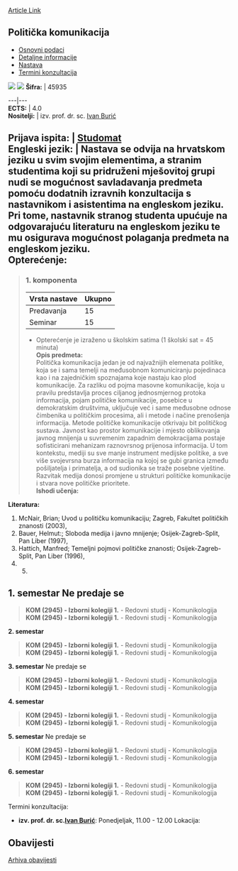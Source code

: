 [Article Link](https://www.fhs.hr/predmet/polkom)

## Politička komunikacija
  * [Osnovni podaci](https://www.fhs.hr/predmet/polkom#v1id-904858_455639_1_0 "Osnovni podaci")
  * [Detaljne informacije](https://www.fhs.hr/predmet/polkom#v1id-904858_455639_1_1 "Detaljne informacije")
  * [Nastava](https://www.fhs.hr/predmet/polkom#v1id-904858_455639_1_2 "Nastava")
  * [Termini konzultacija](https://www.fhs.hr/predmet/polkom#v1id-904858_455639_1_3 "Termini konzultacija")


[![](https://www.fhs.hr/img/flags/gif/hr.gif)](https://www.fhs.hr/predmet/polkom) [![](https://www.fhs.hr/img/flags/gif/gb.gif)](https://www.fhs.hr/en/course/polcom)
**Šifra:** |  45935  
  
---|---  
**ECTS:** |  4.0   
**Nositelji:** |  izv. prof. dr. sc. [Ivan Burić](https://www.fhs.hr/djelatnik/ivan.buric)   
  
**Prijava ispita:** |  [Studomat](http://www.isvu.hr/studomat)  
**Engleski jezik:** |  Nastava se odvija na hrvatskom jeziku u svim svojim elementima, a stranim studentima koji su pridruženi mješovitoj grupi nudi se mogućnost savladavanja predmeta pomoću dodatnih izravnih konzultacija s nastavnikom i asistentima na engleskom jeziku. Pri tome, nastavnik stranog studenta upućuje na odgovarajuću literaturu na engleskom jeziku te mu osigurava mogućnost polaganja predmeta na engleskom jeziku.   
**Opterećenje:**  
---  
> ### 1. komponenta
> | Vrsta nastave | Ukupno  
> ---|---  
> Predavanja | 15  
> Seminar | 15  
> * Opterećenje je izraženo u školskim satima (1 školski sat = 45 minuta)   
**Opis predmeta:**  
> Politička komunikacija jedan je od najvažnijih elemenata politike, koja se i sama temelji na međusobnom komuniciranju pojedinaca kao i na zajedničkim spoznajama koje nastaju kao plod komunikacije. Za razliku od pojma masovne komunikacije, koja u pravilu predstavlja proces ciljanog jednosmjernog protoka informacija, pojam političke komunikacije, posebice u demokratskim društvima, uključuje već i same međusobne odnose čimbenika u političkim procesima, ali i metode i načine prenošenja informacija. Metode političke komunikacije otkrivaju bit političkog sustava. Javnost kao prostor komunikacije i mjesto oblikovanja javnog mnijenja u suvremenim zapadnim demokracijama postaje sofisticirani mehanizam raznovrsnog prijenosa informacija. U tom kontekstu, mediji su sve manje instrument medijske politike, a sve više svojevrsna burza informacija na kojoj se gubi granica između pošiljatelja i primatelja, a od sudionika se traže posebne vještine. Razvitak medija donosi promjene u strukturi političke komunikacije i stvara nove političke prioritete.  
**Ishodi učenja:**  

  
**Literatura:**  
  1. McNair, Brian; Uvod u političku komunikaciju; Zagreb, Fakultet političkih znanosti (2003), 
  2. Bauer, Helmut:; Sloboda medija i javno mnijenje; Osijek-Zagreb-Split, Pan Liber (1997), 
  3. Hattich, Manfred; Temeljni pojmovi političke znanosti; Osijek-Zagreb-Split, Pan Liber (1996), 
  4.   5. 
  
**1. semestar** Ne predaje se  
---  
> **KOM (2945) - Izborni kolegiji 1.** - Redovni studij - Komunikologija  
>  **KOM (2945) - Izborni kolegiji 1.** - Redovni studij - Komunikologija  
>   
  
**2. semestar**  
> **KOM (2945) - Izborni kolegiji 1.** - Redovni studij - Komunikologija  
>  **KOM (2945) - Izborni kolegiji 1.** - Redovni studij - Komunikologija  
>   
  
**3. semestar** Ne predaje se  
> **KOM (2945) - Izborni kolegiji 1.** - Redovni studij - Komunikologija  
>  **KOM (2945) - Izborni kolegiji 1.** - Redovni studij - Komunikologija  
>   
  
**4. semestar**  
> **KOM (2945) - Izborni kolegiji 1.** - Redovni studij - Komunikologija  
>  **KOM (2945) - Izborni kolegiji 1.** - Redovni studij - Komunikologija  
>   
  
**5. semestar** Ne predaje se  
> **KOM (2945) - Izborni kolegiji 1.** - Redovni studij - Komunikologija  
>  **KOM (2945) - Izborni kolegiji 1.** - Redovni studij - Komunikologija  
>   
  
**6. semestar**  
> **KOM (2945) - Izborni kolegiji 1.** - Redovni studij - Komunikologija  
>  **KOM (2945) - Izborni kolegiji 1.** - Redovni studij - Komunikologija  
>   
Termini konzultacija: 
  * **izv. prof. dr. sc.[Ivan Burić](https://www.fhs.hr/djelatnik/ivan.buric)**: 
Ponedjeljak, 11.00 - 12.00
Lokacija: 


## Obavijesti
[Arhiva obavijesti](https://www.fhs.hr/predmet/polkom?@=20pkr#news_79688 "Arhiva obavijesti")
